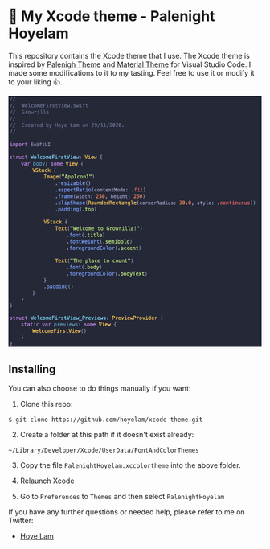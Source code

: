 # 🎨 My Xcode theme - Palenight Hoyelam

This repository contains the Xcode theme that I use. 
The Xcode theme is inspired by [Palenigh Theme](https://marketplace.visualstudio.com/items?itemName=whizkydee.material-palenight-theme) and [Material Theme](https://marketplace.visualstudio.com/items?itemName=Equinusocio.vsc-material-theme) for Visual Studio Code. 
I made some modifications to it to my tasting. Feel free to use it or modify it to your liking 👍.

![](Preview.png)

## Installing

You can also choose to do things manually if you want:

1. Clone this repo:
```
$ git clone https://github.com/hoyelam/xcode-theme.git
```

2. Create a folder at this path if it doesn't exist already:
```
~/Library/Developer/Xcode/UserData/FontAndColorThemes
```

3. Copy the file `PalenightHoyelam.xccolortheme` into the above folder.

4. Relaunch Xcode

5. Go to `Preferences` to `Themes` and then select `PalenightHoyelam`

If you have any further questions or needed help, please refer to me on Twitter:
* [Hoye Lam](https://twitter.com/hoyelam)
